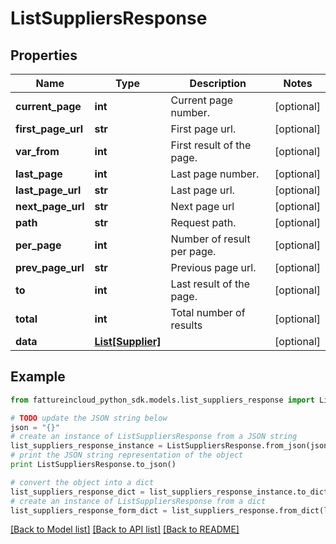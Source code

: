 # ListSuppliersResponse


## Properties

Name | Type | Description | Notes
------------ | ------------- | ------------- | -------------
**current_page** | **int** | Current page number. | [optional] 
**first_page_url** | **str** | First page url. | [optional] 
**var_from** | **int** | First result of the page. | [optional] 
**last_page** | **int** | Last page number. | [optional] 
**last_page_url** | **str** | Last page url. | [optional] 
**next_page_url** | **str** | Next page url | [optional] 
**path** | **str** | Request path. | [optional] 
**per_page** | **int** | Number of result per page. | [optional] 
**prev_page_url** | **str** | Previous page url. | [optional] 
**to** | **int** | Last result of the page. | [optional] 
**total** | **int** | Total number of results | [optional] 
**data** | [**List[Supplier]**](Supplier.md) |  | [optional] 

## Example

```python
from fattureincloud_python_sdk.models.list_suppliers_response import ListSuppliersResponse

# TODO update the JSON string below
json = "{}"
# create an instance of ListSuppliersResponse from a JSON string
list_suppliers_response_instance = ListSuppliersResponse.from_json(json)
# print the JSON string representation of the object
print ListSuppliersResponse.to_json()

# convert the object into a dict
list_suppliers_response_dict = list_suppliers_response_instance.to_dict()
# create an instance of ListSuppliersResponse from a dict
list_suppliers_response_form_dict = list_suppliers_response.from_dict(list_suppliers_response_dict)
```
[[Back to Model list]](../README.md#documentation-for-models) [[Back to API list]](../README.md#documentation-for-api-endpoints) [[Back to README]](../README.md)


